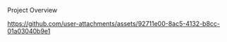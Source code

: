 Project Overview



https://github.com/user-attachments/assets/92711e00-8ac5-4132-b8cc-01a03040b9e1

